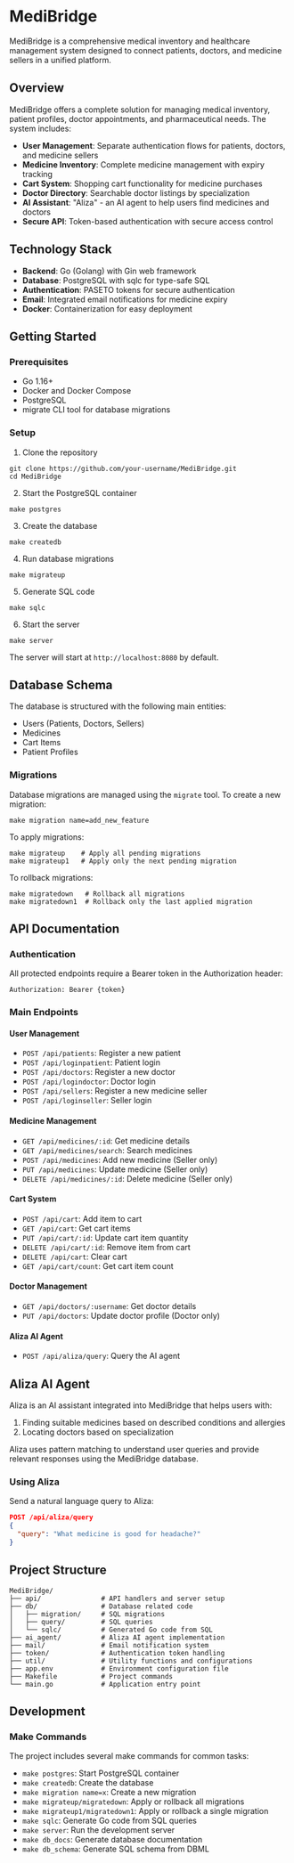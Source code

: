 # MediBridge

MediBridge is a comprehensive medical inventory and healthcare management system designed to connect patients, doctors, and medicine sellers in a unified platform.

## Overview

MediBridge offers a complete solution for managing medical inventory, patient profiles, doctor appointments, and pharmaceutical needs. The system includes:

- **User Management**: Separate authentication flows for patients, doctors, and medicine sellers
- **Medicine Inventory**: Complete medicine management with expiry tracking
- **Cart System**: Shopping cart functionality for medicine purchases
- **Doctor Directory**: Searchable doctor listings by specialization
- **AI Assistant**: "Aliza" - an AI agent to help users find medicines and doctors
- **Secure API**: Token-based authentication with secure access control

## Technology Stack

- **Backend**: Go (Golang) with Gin web framework
- **Database**: PostgreSQL with sqlc for type-safe SQL
- **Authentication**: PASETO tokens for secure authentication
- **Email**: Integrated email notifications for medicine expiry
- **Docker**: Containerization for easy deployment

## Getting Started

### Prerequisites

- Go 1.16+
- Docker and Docker Compose
- PostgreSQL
- migrate CLI tool for database migrations

### Setup

1. Clone the repository
```
git clone https://github.com/your-username/MediBridge.git
cd MediBridge
```

2. Start the PostgreSQL container
```
make postgres
```

3. Create the database
```
make createdb
```

4. Run database migrations
```
make migrateup
```

5. Generate SQL code
```
make sqlc
```

6. Start the server
```
make server
```

The server will start at `http://localhost:8080` by default.

## Database Schema

The database is structured with the following main entities:
- Users (Patients, Doctors, Sellers)
- Medicines
- Cart Items
- Patient Profiles

### Migrations

Database migrations are managed using the `migrate` tool. To create a new migration:

```
make migration name=add_new_feature
```

To apply migrations:
```
make migrateup    # Apply all pending migrations
make migrateup1   # Apply only the next pending migration
```

To rollback migrations:
```
make migratedown   # Rollback all migrations
make migratedown1  # Rollback only the last applied migration
```

## API Documentation

### Authentication

All protected endpoints require a Bearer token in the Authorization header:
```
Authorization: Bearer {token}
```

### Main Endpoints

#### User Management
- `POST /api/patients`: Register a new patient
- `POST /api/loginpatient`: Patient login
- `POST /api/doctors`: Register a new doctor
- `POST /api/logindoctor`: Doctor login
- `POST /api/sellers`: Register a new medicine seller
- `POST /api/loginseller`: Seller login

#### Medicine Management
- `GET /api/medicines/:id`: Get medicine details
- `GET /api/medicines/search`: Search medicines
- `POST /api/medicines`: Add new medicine (Seller only)
- `PUT /api/medicines`: Update medicine (Seller only)
- `DELETE /api/medicines/:id`: Delete medicine (Seller only)

#### Cart System
- `POST /api/cart`: Add item to cart
- `GET /api/cart`: Get cart items
- `PUT /api/cart/:id`: Update cart item quantity
- `DELETE /api/cart/:id`: Remove item from cart
- `DELETE /api/cart`: Clear cart
- `GET /api/cart/count`: Get cart item count

#### Doctor Management
- `GET /api/doctors/:username`: Get doctor details
- `PUT /api/doctors`: Update doctor profile (Doctor only)

#### Aliza AI Agent
- `POST /api/aliza/query`: Query the AI agent

## Aliza AI Agent

Aliza is an AI assistant integrated into MediBridge that helps users with:

1. Finding suitable medicines based on described conditions and allergies
2. Locating doctors based on specialization

Aliza uses pattern matching to understand user queries and provide relevant responses using the MediBridge database.

### Using Aliza

Send a natural language query to Aliza:

```json
POST /api/aliza/query
{
  "query": "What medicine is good for headache?"
}
```

## Project Structure

```
MediBridge/
├── api/               # API handlers and server setup
├── db/                # Database related code
│   ├── migration/     # SQL migrations
│   ├── query/         # SQL queries
│   └── sqlc/          # Generated Go code from SQL
├── ai_agent/          # Aliza AI agent implementation
├── mail/              # Email notification system
├── token/             # Authentication token handling
├── util/              # Utility functions and configurations
├── app.env            # Environment configuration file
├── Makefile           # Project commands
└── main.go            # Application entry point
```

## Development

### Make Commands

The project includes several make commands for common tasks:

- `make postgres`: Start PostgreSQL container
- `make createdb`: Create the database
- `make migration name=x`: Create a new migration
- `make migrateup/migratedown`: Apply or rollback all migrations
- `make migrateup1/migratedown1`: Apply or rollback a single migration
- `make sqlc`: Generate Go code from SQL queries
- `make server`: Run the development server
- `make db_docs`: Generate database documentation
- `make db_schema`: Generate SQL schema from DBML 